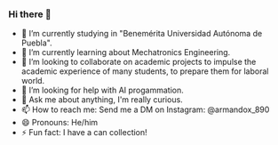 ### Hi there 👋

- 🔭 I’m currently studying in "Benemérita Universidad Autónoma de Puebla".
- 🌱 I’m currently learning about Mechatronics Engineering.
- 👯 I’m looking to collaborate on academic projects to impulse the academic experience of many students, to prepare them for laboral world.
- 🤔 I’m looking for help with AI progammation.
- 💬 Ask me about anything, I'm really curious.
- 📫 How to reach me: Send me a DM on Instagram: @armandox_890
- 😄 Pronouns: He/him
- ⚡ Fun fact: I have a can collection!

